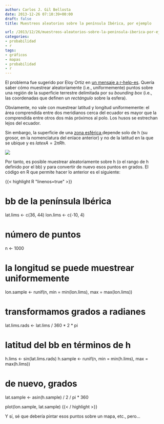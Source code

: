 ```yaml
---
author: Carlos J. Gil Bellosta
date: 2013-12-26 07:10:39+00:00
draft: false
title: Muestreos aleatorios sobre la península Ibérica, por ejemplo

url: /2013/12/26/muestreos-aleatorios-sobre-la-peninsula-iberica-por-ejemplo/
categories:
- probabilidad
- r
tags:
- gráficos
- mapas
- probabilidad
- r
---
```


El problema fue sugerido por Eloy Ortiz en [un mensaje a r-help-es](https://stat.ethz.ch/pipermail/r-help-es/attachments/20131222/38c76ad8/attachment.pl). Quería saber cómo muestrear aleatoriamente (i.e., uniformemente) puntos sobre una región de la superficie terrestre delimitada por su _bounding box_ (i.e., las coordenadas que definen un _rectángulo_ sobre la esfera).

Obviamente, no vale con muestrear latitud y longitud uniformemente: el área comprendida entre dos meridianos cerca del ecuador es mayor que la comprendida entre otros dos más próximos al polo. Los husos se estrechan lejos del ecuador.

Sin embargo, la superficie de una [zona esférica ](http://es.wikipedia.org/wiki/Zona_esf%C3%A9rica) depende solo de h (su grosor, en la nomenclatura del enlace anterior) y no de la latitud en la que se ubique y es $latex A = 2 \pi R h.$

[![](/wp-uploads/2013/12/area_esferica-300x201.png)
](/wp-uploads/2013/12/area_esferica.png)

Por tanto, es posible muestrear aleatoriamente sobre h (o el rango de h definido por el bb) y para convertir de nuevo esos puntos en grados. El código en R que permite hacer lo anterior es el siguiente:

{{< highlight R "linenos=true" >}}
# bb de la península Ibérica
lat.lims <- c(36, 44)
lon.lims <- c(-10, 4)

# número de puntos
n <- 1000

# la longitud se puede muestrear uniformemente
lon.sample <- runif(n, min = min(lon.lims), max = max(lon.lims))

# transformamos grados a radianes
lat.lims.rads <- lat.lims / 360 * 2 * pi

# latitud del bb en términos de h
h.lims <- sin(lat.lims.rads)
h.sample <- runif(n, min = min(h.lims), max = max(h.lims))

# de nuevo, grados
lat.sample <- asin(h.sample) / 2 / pi * 360

plot(lon.sample, lat.sample)
{{< / highlight >}}

Y sí, sé que debería pintar esos puntos sobre un mapa, etc., pero...

